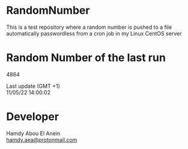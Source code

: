 # RandomNumber    
This is a test repository where a random number is pushed to a file automatically passwordless from a cron job in my Linux CentOS server    
# Random Number of the last run   
4864
      
Last update (GMT +1)    
11/05/22 14:00:02
# Developer    
Hamdy Abou El Anein   
hamdy.aea@protonmail.com
